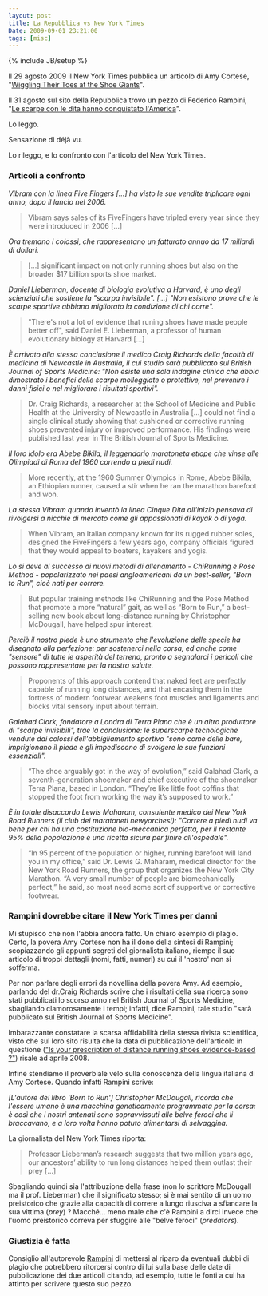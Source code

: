 ```yaml
---
layout: post
title: La Repubblica vs New York Times
Date: 2009-09-01 23:21:00
tags: [misc]
---
```

{% include JB/setup %} 

Il 29 agosto 2009 il New York Times pubblica un articolo di Amy Cortese, "[Wiggling Their Toes at the Shoe Giants](http://www.nytimes.com/2009/08/30/business/30shoe.html)".

Il 31 agosto sul sito della Repubblica trovo un pezzo di Federico Rampini, "[Le scarpe con le dita hanno conquistato l'America](http://www.repubblica.it/2009/08/sezioni/esteri/scarpe-dita/scarpe-dita/scarpe-dita.html)".

Lo leggo.

Sensazione di déjà vu.

Lo rileggo, e lo confronto con l'articolo del New York Times. 

### Articoli a confronto

_Vibram con la linea Five Fingers […] ha visto le sue vendite triplicare ogni anno, dopo il lancio nel 2006._
 
> Vibram says sales of its FiveFingers have tripled every year since they were introduced in 2006 […]

_Ora tremano i colossi, che rappresentano un fatturato annuo da 17 miliardi di dollari._
 
> […] significant impact on not only running shoes but also on the broader $17 billion sports shoe market.

_Daniel Lieberman, docente di biologia evolutiva a Harvard, è uno degli scienziati che sostiene la "scarpa invisibile". […] "Non esistono prove che le scarpe sportive abbiano migliorato la condizione di chi corre"._

> "There's not a lot of evidence that runing shoes have made people better off", said Daniel E. Lieberman, a professor of human evolutionary biology at Harvard […]

_È arrivato alla stessa conclusione il medico Craig Richards della facoltà di medicina di Newcastle in Australia, il cui studio sarà pubblicato sul British Journal of Sports Medicine: "Non esiste una sola indagine clinica che abbia dimostrato i benefici delle scarpe molleggiate o protettive, nel prevenire i danni fisici o nel migliorare i risultati sportivi"._

> Dr. Craig Richards, a researcher at the School of Medicine and Public Health at the University of Newcastle in Australia […] could not find a single clinical study showing that cushioned or corrective running shoes prevented injury or improved performance. His findings were published last year in The British Journal of Sports Medicine.

_Il loro idolo era Abebe Bikila, il leggendario maratoneta etiope che vinse alle Olimpiadi di Roma del 1960 correndo a piedi nudi._
 
> More recently, at the 1960 Summer Olympics in Rome, Abebe Bikila, an Ethiopian runner, caused a stir when he ran the marathon barefoot and won.

_La stessa Vibram quando inventò la linea Cinque Dita all'inizio pensava di rivolgersi a nicchie di mercato come gli appassionati di kayak o di yoga._

> When Vibram, an Italian company known for its rugged rubber soles, designed the FiveFingers a few years ago, company officials figured that they would appeal to boaters, kayakers and yogis.

_Lo si deve al successo di nuovi metodi di allenamento - ChiRunning e Pose Method - popolarizzato nei paesi angloamericani da un best-seller, "Born to Run", cioè nati per correre._

> But popular training methods like ChiRunning and the Pose Method that promote a more “natural” gait, as well as “Born to Run,” a best-selling new book about long-distance running by Christopher McDougall, have helped spur interest.

_Perciò il nostro piede è uno strumento che l'evoluzione delle specie ha disegnato alla perfezione: per sostenerci nella corsa, ed anche come "sensore" di tutte le asperità del terreno, pronto a segnalarci i pericoli che possono rappresentare per la nostra salute._
 
> Proponents of this approach contend that naked feet are perfectly capable of running long distances, and that encasing them in the fortress of modern footwear weakens foot muscles and ligaments and blocks vital sensory input about terrain.

_Galahad Clark, fondatore a Londra di Terra Plana che è un altro produttore di "scarpe invisibili", trae la conclusione: le superscarpe tecnologiche vendute dai colossi dell'abbigliamento sportivo "sono come delle bare, imprigionano il piede e gli impediscono di svolgere le sue funzioni essenziali"._
 
> “The shoe arguably got in the way of evolution,” said Galahad Clark, a seventh-generation shoemaker and chief executive of the shoemaker Terra Plana, based in London. “They’re like little foot coffins that stopped the foot from working the way it’s supposed to work.”

_È in totale disaccordo Lewis Maharam, consulente medico dei New York Road Runners (il club dei maratoneti newyorchesi): "Correre a piedi nudi va bene per chi ha una costituzione bio-meccanica perfetta, per il restante 95% della popolazione è una ricetta sicura per finire all'ospedale"._
 
> “In 95 percent of the population or higher, running barefoot will land you in my office,” said Dr. Lewis G. Maharam, medical director for the New York Road Runners, the group that organizes the New York City Marathon. “A very small number of people are biomechanically perfect,” he said, so most need some sort of supportive or corrective footwear.


### Rampini dovrebbe citare il New York Times per danni

Mi stupisco che non l'abbia ancora fatto. Un chiaro esempio di plagio. Certo, la povera Amy Cortese non ha il dono della sintesi di Rampini; scopiazzando gli appunti segreti del giornalista italiano, riempe il suo articolo di troppi dettagli (nomi, fatti, numeri) su cui il 'nostro' non si sofferma.

Per non parlare degli errori da novellina della povera Amy. Ad esempio, parlando del dr.Craig Richards scrive che i risultati della sua ricerca sono stati pubblicati lo scorso anno nel British Journal of Sports Medicine, sbagliando clamorosamente i tempi; infatti, dice Rampini, tale studio "sarà pubblicato sul British Journal of Sports Medicine". 

Imbarazzante constatare la scarsa affidabilità della stessa rivista scientifica, visto che sul loro sito risulta che la data di pubblicazione dell'articolo in questione (["Is your prescription of distance running shoes evidence-based ?"](http://bjsm.bmj.com/cgi/content/short/43/3/159)) risale ad aprile 2008.

Infine stendiamo il proverbiale velo sulla conoscenza della lingua italiana di Amy Cortese. Quando infatti Rampini scrive:


*[L'autore del libro 'Born to Run'] Christopher McDougall, ricorda che l'essere umano è una macchina geneticamente programmata per la corsa: è così che i nostri antenati sono sopravvissuti alle belve feroci che li braccavano, e a loro volta hanno potuto alimentarsi di selvaggina.*

La giornalista del New York Times riporta:
 
> Professor Lieberman’s research suggests that two million years ago, our ancestors’ ability to run long distances helped them outlast their prey […]

Sbagliando quindi sia l'attribuzione della frase (non lo scrittore McDougall ma il prof. Lieberman) che il significato stesso; si è mai sentito di un uomo preistorico che grazie alla capacità di correre a lungo riusciva a sfiancare la sua vittima (_prey_) ? Macché… meno male che c'è Rampini a dirci invece che l'uomo preistorico correva per sfuggire alle "belve feroci" (_predators_).

### Giustizia è fatta

Consiglio all'autorevole [Rampini](http://it.wikipedia.org/wiki/Federico_Rampini) di mettersi al riparo da eventuali dubbi di plagio che potrebbero ritorcersi contro di lui sulla base delle date di pubblicazione dei due articoli citando, ad esempio, tutte le fonti a cui ha attinto per scrivere questo suo pezzo.
